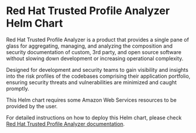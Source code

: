 # Red Hat Trusted Profile Analyzer Helm Chart

Red Hat Trusted Profile Analyzer is a product that provides a single pane of glass for aggregating, managing, and analyzing the composition and security documentation of custom, 3rd party, and open source software without slowing down development or increasing operational complexity.  

Designed for development and security teams to gain visibility and insights into the risk profiles of the codebases comprising their application portfolio, ensuring security threats and vulnerabilities are minimized and caught promptly.  

This Helm chart requires some Amazon Web Services resources to be provided by the user.

For detailed instructions on how to deploy this Helm chart, please check [Red Hat Trusted Profile Analyzer documentation](https://access.redhat.com/documentation/en-us/red_hat_trusted_profile_analyzer/1/html/deployment_guide/index).
